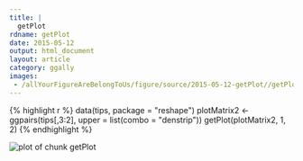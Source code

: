 ```yaml
---
title: |
  getPlot
rdname: getPlot
date: 2015-05-12
output: html_document
layout: article
category: ggally
images:
 - /allYourFigureAreBelongToUs/figure/source/2015-05-12-getPlot//getPlot-1.png
---
```





{% highlight r %}
data(tips, package = "reshape")
 plotMatrix2 <- ggpairs(tips[,3:2], upper = list(combo = "denstrip"))
 getPlot(plotMatrix2, 1, 2)
{% endhighlight %}

![plot of chunk getPlot](/allYourFigureAreBelongToUs/figure/source/2015-05-12-getPlot/getPlot-1.png) 
